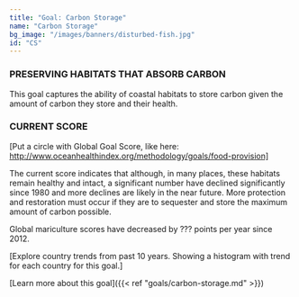 ```yaml
---
title: "Goal: Carbon Storage"
name: "Carbon Storage"
bg_image: "/images/banners/disturbed-fish.jpg"
id: "CS"
---
```


### PRESERVING HABITATS THAT ABSORB CARBON

This goal captures the ability of coastal habitats to store carbon given the amount of carbon they store and their health.

### CURRENT SCORE

[Put a circle with Global Goal Score, like here: http://www.oceanhealthindex.org/methodology/goals/food-provision]

The current score indicates that although, in many places, these habitats remain healthy and intact, a significant number have declined significantly since 1980 and more declines are likely in the near future. More protection and restoration must occur if they are to sequester and store the maximum amount of carbon possible.

Global mariculture scores have decreased by ??? points per year since 2012.

[Explore country trends from past 10 years. Showing a histogram with trend for each country for this goal.]


[Learn more about this goal]({{< ref "goals/carbon-storage.md" >}})